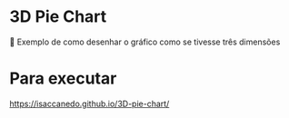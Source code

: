 # 3D Pie Chart
👋 Exemplo de como desenhar o gráfico como se tivesse três dimensões

# Para executar
https://isaccanedo.github.io/3D-pie-chart/


